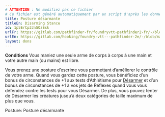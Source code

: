 ```yaml
---
# ATTENTION : Ne modifiez pas ce fichier
# Ce fichier est généré automatiquement par un script d'après les données du module Foundry VTT officiel et de sa traduction
title: Posture désarmante
titleEn: Disarming Stance
id: 1p5ErCp33nGOzEsk
urlFr: https://gitlab.com/pathfinder-fr/foundryvtt-pathfinder2-fr/-/blob/master/data/feats/1p5ErCp33nGOzEsk.htm
urlEn: https://gitlab.com/hooking/foundry-vtt---pathfinder-2e/-/blob/master/packs/data/feats.db/disarming-stance.json
layout: dons
---
```

**Conditions** Vous maniez une seule arme de corps à corps à une main et votre autre main (ou mains) est libre.

Vous prenez une posture d’escrime vous permettant d’améliorer le contrôle de votre arme. Quand vous gardez cette posture, vous bénéficiez d’un bonus de circonstances de +1 aux tests d’Athlétisme pour [Désarmer](../actions/désarmer.html) et d’un bonus de circonstances de +1 à vos jets de Réflexes quand vous vous défendez contre les tests pour vous Désarmer. De plus, vous pouvez tenter de Désarmer les créatures jusqu’à deux catégories de taille maximum de plus que vous.

Posture: Posture désarmante
